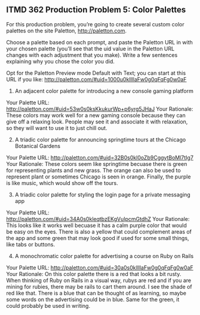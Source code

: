 ## ITMD 362 Production Problem 5: Color Palettes

For this production problem, you’re going to create several custom color palettes on the site Paletton, http://paletton.com.

Choose a palette based on each prompt, and paste the Paletton URL in with your chosen palette (you’ll see that the uid value in the Paletton URL changes with each adjustment that you make). Write a few sentences explaining why you chose the color you did.

Opt for the Paletton Preview mode Default with Text; you can start at this URL if you like: http://paletton.com/#uid=1000u0kllllaFw0g0qFqFg0w0aF

1. An adjacent color palette for introducing a new console gaming platform

Your Palette URL: http://paletton.com/#uid=53w0s0ksKkukurWp+p6yrg5JHaJ
Your Rationale: These colors may work well for a new gaming console because they can give off a relaxing look.
                People may see it and associate it with relaxation, so they will want to use it to just chill out.

2. A triadic color palette for announcing springtime tours at the Chicago Botanical Gardens

Your Palette URL: http://paletton.com/#uid=32B0s0kl0oZb9CggytBoMl7tIg7
Your Rationale: These colors seem like springtime becuase there is green for representing plants and new grass.
                The orange can also be used to represent plant or sometimes Chicago is seen in orange. Finally, 
                the purple is like music, which would show off the tours.

3. A triadic color palette for styling the login page for a private messaging app

Your Palette URL: http://paletton.com/#uid=34A0s0kleqtbzEKgVuIpcmGtdhZ
Your Rationale: This looks like it works well becuase it has a calm purple color that would be easy on the eyes.
                There is also a yellow that could complement areas of the app and some green that may look good
                if used for some small things, like tabs or buttons.

4. A monochromatic color palette for advertising a course on Ruby on Rails

Your Palette URL: http://paletton.com/#uid=30a0s0kllllaFw0g0qFqFg0w0aF
Your Rationale: On this color palette there is a red that looks a bit rusty. When thinking of Ruby on Rails in a visual
                way, rubys are red and if you are mining for rubies, there may be rails to cart them around. I see the 
                shade of red like that. There is a blue that can be thought of as learning, so maybe some words on the
                advertising could be in blue. Same for the green, it could probably be used in writing.


